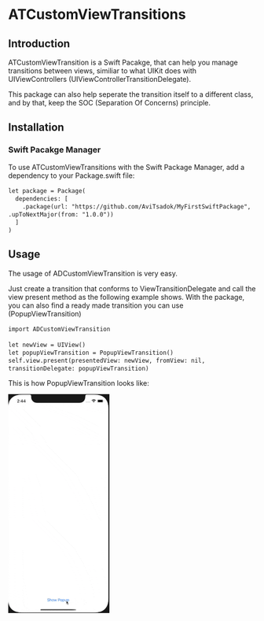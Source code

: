# ATCustomViewTransitions

## Introduction

ATCustomViewTransition is a Swift Pacakge, that can help you manage transitions between views, similiar to what UIKit does with UIViewControllers (UIViewControllerTransitionDelegate).

This package can also help seperate the transition itself to a different class, and by that, keep the SOC (Separation Of Concerns) principle.

## Installation

### Swift Pacakge Manager

To use ATCustomViewTransitions with the Swift Package Manager, add a dependency to your Package.swift file:

```
let package = Package(
  dependencies: [
    .package(url: "https://github.com/AviTsadok/MyFirstSwiftPackage", .upToNextMajor(from: "1.0.0"))
  ]
)
```

## Usage

The usage of ADCustomViewTransition is very easy.

Just create a transition that conforms to ViewTransitionDelegate and call the view present method as the following example shows.
With the package, you can also find a ready made transition you can use (PopupViewTransition)

```
import ADCustomViewTransition

let newView = UIView()        
let popupViewTransition = PopupViewTransition()
self.view.present(presentedView: newView, fromView: nil, transitionDelegate: popupViewTransition)
```

This is how PopupViewTransition looks like:

![An example of PopupViewTransition](ATCustomViewTransitions.gif)
